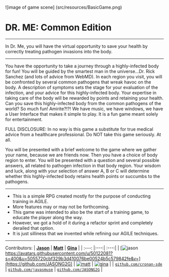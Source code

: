 ![image of game scene] (src/resources/BasicGame.png)

# DR. ME: Common Edition
______________________________________________________

In Dr. Me, you will have the virtual opportunity to save your health by 
correctly treating pathogen invasions into the body.

_______________________________________________________

You have the opportunity to take a journey through a highly-infected body
for fun! You will be guided by the smartest man in the universe...Dr. Rick 
Sanchez (and lots of advice from WebMD).  In each region you visit, you 
will be confronted by several common pathogens that wreak havoc on the 
body. A description of symptoms sets the stage for your evaluation of the 
infection, and your advice for this highly-infected body. Your expertise in 
taking care of the body will be rewarded by points and retaining your health.
Can you save this highly-infected body from the common pathogens of the world?
So much fun! Amirite?!?! We have music, we have windows, we have a User 
Interface that makes it simple to play. It is a fun game meant solely for entertainment. 

FULL DISCLOSURE: In no way is this game a substitute for true medical advice
from a healthcare professional. Do NOT take this game seriously. At all. 

You will be presented with a brief welcome to the game where we gather your name,
because we are friends now. Then you have a choice of body region to enter. You
will be presented with a question and several possible answers, all related to 
pathogen infection in that body region. Your wisdom and luck, along with your 
selection of answer A, B or C will determine whether this highly-infected body 
retains health points or succumbs to the pathogens.

_______________________________________________________

* This is a simple RPG created mostly for the purpose of conducting training in AGILE.
* More features may or may not be forthcoming.
* This game was intended to also be the start of a training game, to educate the player along the way.
* However, we got a hold of it during a refactor sprint and completely derailed that option.
* It is just silliness that we invented while refining our AGILE techniques.

_______________________________________________________

Contributors:
| <a href="https://github.com/JASONG2G" target="_blank">**Jason**</a> | <a href="https://github.com/GitStux" target="_blank">**Matt**</a> | <a href="https://github.com/GinVill" target="_blank">**Gina**</a> |
| :---: |:---:| :---:|
| [![jason](https://avatars.githubusercontent.com/u/51686756?s=400&u=40128922a8fcf5941e22b97984e76a5f97299b64&v=4)https://avatars.githubusercontent.com/u/50122081?s=400&u=5055720cbf329b3d410076be00524b5c579842fe&v=](https://github.com/JASONG2G)    | [![matt](https://avatars.githubusercontent.com/u/63031851?s=400&v=4)](https://github.com/GitStux) | [![gina](https://avatars.githubusercontent.com/u/67494318?s=400&v=4)](https://github.com/GinVill)  |
| <a href="https://github.com/cronan-sde" target="_blank">`github.com/cronan-sde`</a> | <a href="https://github.com/javasmuse" target="_blank">`github.com/javasmuse`</a> | <a href="https://github.com/JASONG2G" target="_blank">`github.com/JASONG2G`</a> |



